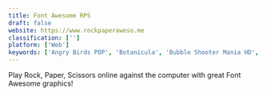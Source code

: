 ```yaml
---
title: Font Awesome RPS
draft: false 
website: https://www.rockpaperaweso.me
classification: ['']
platform: ['Web']
keywords: ['Angry Birds POP', 'Botanicula', 'Bubble Shooter Mania HD', 'Chuchel', 'CodeCombat', 'Dog vs Cat RPS Battle', 'Friv', 'Frozen Bubble', 'Limbo', 'Machinarium', 'Newgrounds', 'Rock Paper Scissors', 'Samorost', 'Shockwave', 'The Talos Principle', 'Unmechanical', 'WIKIPATHS']
---
```

Play Rock, Paper, Scissors online against the computer with great Font Awesome graphics!